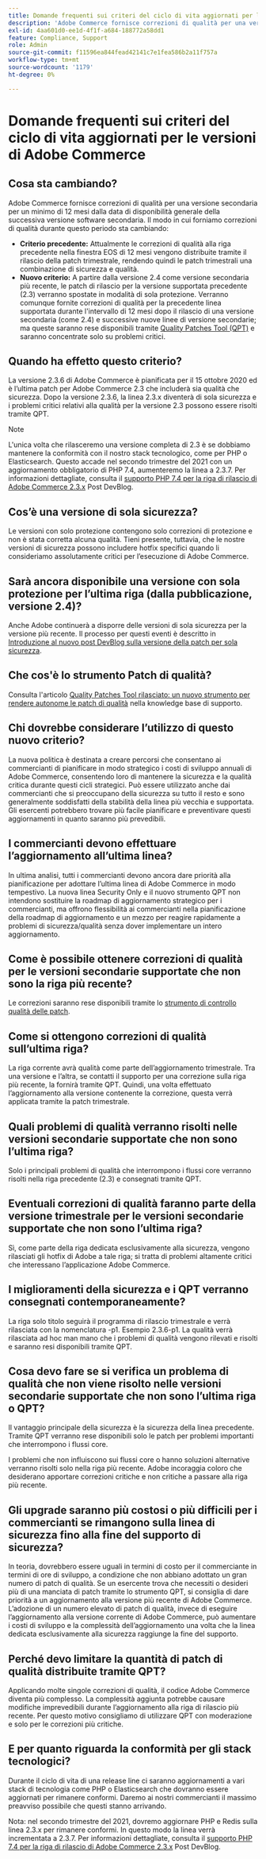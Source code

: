 ```yaml
---
title: Domande frequenti sui criteri del ciclo di vita aggiornati per le versioni di Adobe Commerce
description: 'Adobe Commerce fornisce correzioni di qualità per una versione secondaria per un minimo di 12 mesi dalla data di disponibilità generale della successiva versione software secondaria. Il modo in cui forniamo correzioni di qualità durante questo periodo sta cambiando:'
exl-id: 4aa601d0-ee1d-4f1f-a684-188772a58dd1
feature: Compliance, Support
role: Admin
source-git-commit: f11596ea844fead42141c7e1fea586b2a11f757a
workflow-type: tm+mt
source-wordcount: '1179'
ht-degree: 0%

---
```


# Domande frequenti sui criteri del ciclo di vita aggiornati per le versioni di Adobe Commerce

## Cosa sta cambiando?

Adobe Commerce fornisce correzioni di qualità per una versione secondaria per un minimo di 12 mesi dalla data di disponibilità generale della successiva versione software secondaria. Il modo in cui forniamo correzioni di qualità durante questo periodo sta cambiando:

* **Criterio precedente:** Attualmente le correzioni di qualità alla riga precedente nella finestra EOS di 12 mesi vengono distribuite tramite il rilascio della patch trimestrale, rendendo quindi le patch trimestrali una combinazione di sicurezza e qualità.
* **Nuovo criterio:** A partire dalla versione 2.4 come versione secondaria più recente, le patch di rilascio per la versione supportata precedente (2.3) verranno spostate in modalità di sola protezione. Verranno comunque fornite correzioni di qualità per la precedente linea supportata durante l&#39;intervallo di 12 mesi dopo il rilascio di una versione secondaria (come 2.4) e successive nuove linee di versione secondarie; ma queste saranno rese disponibili tramite [Quality Patches Tool (QPT)](https://experienceleague.adobe.com/en/docs/commerce-operations/tools/quality-patches-tool/quality-patches-tool-to-self-serve-quality-patches) e saranno concentrate solo su problemi critici.

## Quando ha effetto questo criterio?

La versione 2.3.6 di Adobe Commerce è pianificata per il 15 ottobre 2020 ed è l’ultima patch per Adobe Commerce 2.3 che includerà sia qualità che sicurezza. Dopo la versione 2.3.6, la linea 2.3.x diventerà di sola sicurezza e i problemi critici relativi alla qualità per la versione 2.3 possono essere risolti tramite QPT.

>[!NOTE]
>
>L&#39;unica volta che rilasceremo una versione completa di 2.3 è se dobbiamo mantenere la conformità con il nostro stack tecnologico, come per PHP o Elasticsearch. Questo accade nel secondo trimestre del 2021 con un aggiornamento obbligatorio di PHP 7.4, aumenteremo la linea a 2.3.7. Per informazioni dettagliate, consulta il [supporto PHP 7.4 per la riga di rilascio di Adobe Commerce 2.3.x](https://community.magento.com/t5/Magento-DevBlog/PHP-7-4-support-for-Magento-2-3-x-release-line/ba-p/458946) Post DevBlog.

## Cos’è una versione di sola sicurezza?

Le versioni con solo protezione contengono solo correzioni di protezione e non è stata corretta alcuna qualità. Tieni presente, tuttavia, che le nostre versioni di sicurezza possono includere hotfix specifici quando li consideriamo assolutamente critici per l’esecuzione di Adobe Commerce.

## Sarà ancora disponibile una versione con sola protezione per l’ultima riga (dalla pubblicazione, versione 2.4)?

Anche Adobe continuerà a disporre delle versioni di sola sicurezza per la versione più recente. Il processo per questi eventi è descritto in [Introduzione al nuovo post DevBlog sulla versione della patch per sola sicurezza](https://community.magento.com/t5/Magento-DevBlog/Introducing-the-New-Security-only-Patch-Release/ba-p/141287).

## Che cos&#39;è lo strumento Patch di qualità?

Consulta l&#39;articolo [Quality Patches Tool rilasciato: un nuovo strumento per rendere autonome le patch di qualità](https://experienceleague.adobe.com/en/docs/commerce-operations/tools/quality-patches-tool/quality-patches-tool-to-self-serve-quality-patches) nella knowledge base di supporto.

## Chi dovrebbe considerare l’utilizzo di questo nuovo criterio?

La nuova politica è destinata a creare percorsi che consentano ai commercianti di pianificare in modo strategico i costi di sviluppo annuali di Adobe Commerce, consentendo loro di mantenere la sicurezza e la qualità critica durante questi cicli strategici. Può essere utilizzato anche dai commercianti che si preoccupano della sicurezza su tutto il resto e sono generalmente soddisfatti della stabilità della linea più vecchia e supportata. Gli esercenti potrebbero trovare più facile pianificare e preventivare questi aggiornamenti in quanto saranno più prevedibili.

## I commercianti devono effettuare l’aggiornamento all’ultima linea?

In ultima analisi, tutti i commercianti devono ancora dare priorità alla pianificazione per adottare l’ultima linea di Adobe Commerce in modo tempestivo. La nuova linea Security Only e il nuovo strumento QPT non intendono sostituire la roadmap di aggiornamento strategico per i commercianti, ma offrono flessibilità ai commercianti nella pianificazione della roadmap di aggiornamento e un mezzo per reagire rapidamente a problemi di sicurezza/qualità senza dover implementare un intero aggiornamento.

## Come è possibile ottenere correzioni di qualità per le versioni secondarie supportate che non sono la riga più recente?

Le correzioni saranno rese disponibili tramite lo [strumento di controllo qualità delle patch](https://experienceleague.adobe.com/en/docs/commerce-operations/tools/quality-patches-tool/quality-patches-tool-to-self-serve-quality-patches).

## Come si ottengono correzioni di qualità sull’ultima riga?

La riga corrente avrà qualità come parte dell’aggiornamento trimestrale. Tra una versione e l’altra, se contatti il supporto per una correzione sulla riga più recente, la fornirà tramite QPT. Quindi, una volta effettuato l’aggiornamento alla versione contenente la correzione, questa verrà applicata tramite la patch trimestrale.

## Quali problemi di qualità verranno risolti nelle versioni secondarie supportate che non sono l’ultima riga?

Solo i principali problemi di qualità che interrompono i flussi core verranno risolti nella riga precedente (2.3) e consegnati tramite QPT.

## Eventuali correzioni di qualità faranno parte della versione trimestrale per le versioni secondarie supportate che non sono l’ultima riga?

Sì, come parte della riga dedicata esclusivamente alla sicurezza, vengono rilasciati gli hotfix di Adobe a tale riga; si tratta di problemi altamente critici che interessano l’applicazione Adobe Commerce.

## I miglioramenti della sicurezza e i QPT verranno consegnati contemporaneamente?

La riga solo titolo seguirà il programma di rilascio trimestrale e verrà rilasciata con la nomenclatura -p1. Esempio 2.3.6-p1. La qualità verrà rilasciata ad hoc man mano che i problemi di qualità vengono rilevati e risolti e saranno resi disponibili tramite QPT.

## Cosa devo fare se si verifica un problema di qualità che non viene risolto nelle versioni secondarie supportate che non sono l’ultima riga o QPT?

Il vantaggio principale della sicurezza è la sicurezza della linea precedente. Tramite QPT verranno rese disponibili solo le patch per problemi importanti che interrompono i flussi core.

I problemi che non influiscono sui flussi core o hanno soluzioni alternative verranno risolti solo nella riga più recente. Adobe incoraggia coloro che desiderano apportare correzioni critiche e non critiche a passare alla riga più recente.

## Gli upgrade saranno più costosi o più difficili per i commercianti se rimangono sulla linea di sicurezza fino alla fine del supporto di sicurezza?

In teoria, dovrebbero essere uguali in termini di costo per il commerciante in termini di ore di sviluppo, a condizione che non abbiano adottato un gran numero di patch di qualità. Se un esercente trova che necessiti o desideri più di una manciata di patch tramite lo strumento QPT, si consiglia di dare priorità a un aggiornamento alla versione più recente di Adobe Commerce. L’adozione di un numero elevato di patch di qualità, invece di eseguire l’aggiornamento alla versione corrente di Adobe Commerce, può aumentare i costi di sviluppo e la complessità dell’aggiornamento una volta che la linea dedicata esclusivamente alla sicurezza raggiunge la fine del supporto.

## Perché devo limitare la quantità di patch di qualità distribuite tramite QPT?

Applicando molte singole correzioni di qualità, il codice Adobe Commerce diventa più complesso. La complessità aggiunta potrebbe causare modifiche imprevedibili durante l’aggiornamento alla riga di rilascio più recente. Per questo motivo consigliamo di utilizzare QPT con moderazione e solo per le correzioni più critiche.

## E per quanto riguarda la conformità per gli stack tecnologici?

Durante il ciclo di vita di una release line ci saranno aggiornamenti a vari stack di tecnologia come PHP o Elasticsearch che dovranno essere aggiornati per rimanere conformi. Daremo ai nostri commercianti il massimo preavviso possibile che questi stanno arrivando.

Nota: nel secondo trimestre del 2021, dovremo aggiornare PHP e Redis sulla linea 2.3.x per rimanere conformi. In questo modo la linea verrà incrementata a 2.3.7. Per informazioni dettagliate, consulta il [supporto PHP 7.4 per la riga di rilascio di Adobe Commerce 2.3.x](https://community.magento.com/t5/Magento-DevBlog/PHP-7-4-support-for-Magento-2-3-x-release-line/ba-p/458946) Post DevBlog.
